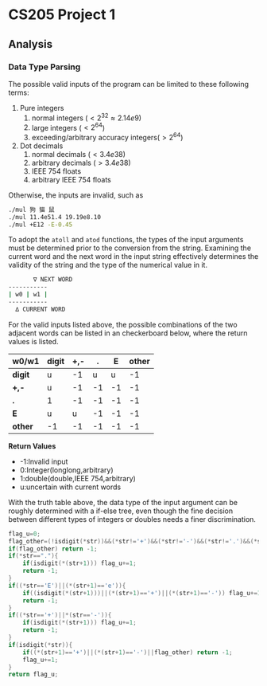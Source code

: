 # CS205 Project 1

## Analysis

### Data Type Parsing

The possible valid inputs of the program can be limited to these following terms:

1. Pure integers
   1. normal integers ($<2^{32}\approx 2.14e9$)
   2. large integers ($<2^{64}$)
   3. exceeding/arbitrary accuracy integers($>2^{64}$)
2. Dot decimals
   1. normal decimals ($<3.4e38$)
   2. arbitrary decimals ($>3.4e38$)
   3. IEEE 754 floats
   4. arbitrary IEEE 754 floats

Otherwise, the inputs are invalid, such as

```bash
./mul 狗 猫 鼠
./mul 11.4e51.4 19.19e8.10
./mul +E12 -E-0.45
```

To adopt the `atoll` and `atod` functions, the types of the input arguments must be determined prior to the conversion from the string. Examining the current word and the next word in the input string effectively determines the validity of the string and the type of the numerical value in it.

``` bash
       ∇ NEXT WORD
-----------
| w0 | w1 |
-----------
  ∆ CURRENT WORD
```

For the valid inputs listed above, the possible combinations of the two adjacent words can be listed in an checkerboard below, where the return values is listed.

|   w0/w1   | digit | +,- | .  | E  | other |
|-----------|-------|-----|----|----|-------|
| **digit** |   u   | -1  | u  | u  |  -1   |
|  **+,-**  |   u   | -1  | -1 | -1 |  -1   |
|   **.**   |   1   | -1  | -1 | -1 |  -1   |
|   **E**   |   u   |  u  | -1 | -1 |  -1   |
| **other** |  -1   | -1  | -1 | -1 |  -1   |

**Return Values**

- -1:Invalid input
- 0:Integer(longlong,arbitrary)
- 1:double(double,IEEE 754,arbitrary)
- u:uncertain with current words

With the truth table above, the data type of the input argument can be roughly determined with a if-else tree, even though the fine decision between different types of integers or doubles needs a finer discrimination.

```cpp
flag_u=0;
flag_other=(!isdigit(*str))&&(*str!='+')&&(*str!='-')&&(*str!='.')&&(*str!='E')&&(*str!='e');
if(flag_other) return -1;
if(*str=="."){
    if(isdigit(*(str+1))) flag_u+=1;
    return -1;
}
if((*str=='E')||(*(str+1)=='e')){
    if((isdigit(*(str+1)))||(*(str+1)=='+')||(*(str+1)=='-')) flag_u+=1;
    return -1;
}
if((*str=='+')||*(str=='-')){
    if(isdigit(*(str+1))) flag_u+=1;
    return -1;
}
if(isdigit(*str)){
    if((*(str+1)=='+')||(*(str+1)=='-')||flag_other) return -1;
    flag_u+=1;
}
return flag_u;
```
